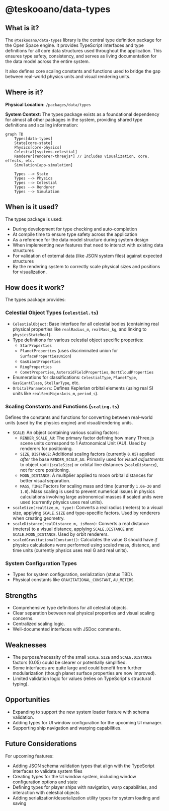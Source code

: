 # @teskooano/data-types

## What is it?

The `@teskooano/data-types` library is the central type definition package for the Open Space engine. It provides TypeScript interfaces and type definitions for all core data structures used throughout the application. This ensures type safety, consistency, and serves as living documentation for the data model across the entire system.

It also defines core scaling constants and functions used to bridge the gap between real-world physics units and visual rendering units.

## Where is it?

**Physical Location:** `/packages/data/types`

**System Context:** The types package exists as a foundational dependency for almost all other packages in the system, providing shared type definitions and scaling information:

```mermaid
graph TD
    Types[data-types]
    State[core-state]
    Physics[core-physics]
    Celestial[systems-celestial]
    Renderer[renderer-threejs*] // Includes visualization, core, effects, etc.
    Simulation[app-simulation]

    Types --> State
    Types --> Physics
    Types --> Celestial
    Types --> Renderer
    Types --> Simulation
```

## When is it used?

The types package is used:

- During development for type checking and auto-completion
- At compile time to ensure type safety across the application
- As a reference for the data model structure during system design
- When implementing new features that need to interact with existing data structures
- For validation of external data (like JSON system files) against expected structures
- By the rendering system to correctly scale physical sizes and positions for visualization.

## How does it work?

The types package provides:

### Celestial Object Types (`celestial.ts`)

- `CelestialObject`: Base interface for all celestial bodies (containing real physical properties like `realRadius_m`, `realMass_kg`, and linking to `physicsStateReal`).
- Type definitions for various celestial object specific properties:
  - `StarProperties`
  - `PlanetProperties` (uses discriminated union for `SurfacePropertiesUnion`)
  - `GasGiantProperties`
  - `RingProperties`
  - `CometProperties`, `AsteroidFieldProperties`, `OortCloudProperties`
- Enumerations for classifications: `CelestialType`, `PlanetType`, `GasGiantClass`, `StellarType`, etc.
- `OrbitalParameters`: Defines Keplerian orbital elements (using real SI units like `realSemiMajorAxis_m`, `period_s`).

### Scaling Constants and Functions (`scaling.ts`)

Defines the constants and functions for converting between real-world units (used by the physics engine) and visual/rendering units.

- `SCALE`: An object containing various scaling factors:
  - `RENDER_SCALE_AU`: The primary factor defining how many Three.js scene units correspond to 1 Astronomical Unit (AU). Used by renderers for positioning.
  - `SIZE`, `DISTANCE`: Additional scaling factors (currently `0.05`) applied _after_ the base `RENDER_SCALE_AU`. Primarily used for _visual adjustments_ to object radii (`scaleSize`) or orbital line distances (`scaleDistance`), not for core positioning.
  - `MOON_DISTANCE`: A multiplier applied to moon orbital distances for better visual separation.
  - `MASS`, `TIME`: Factors for scaling mass and time (currently `1.0e-20` and `1.0`). Mass scaling is used to prevent numerical issues in physics calculations involving large astronomical masses if scaled units were used (currently physics uses real units).
- `scaleSize(realSize_m, type)`: Converts a real radius (meters) to a visual size, applying `SCALE.SIZE` and type-specific factors. Used by renderers when creating geometry.
- `scaleDistance(realDistance_m, isMoon)`: Converts a real distance (meters) to a visual distance, applying `SCALE.DISTANCE` and `SCALE.MOON_DISTANCE`. Used by orbit renderers.
- `scaledGravitationalConstant()`: Calculates the value G should have _if_ physics calculations were performed using scaled mass, distance, and time units (currently physics uses real G and real units).

### System Configuration Types

- Types for system configuration, serialization (status TBD).
- Physical constants like `GRAVITATIONAL_CONSTANT`, `AU_METERS`.

## Strengths

- Comprehensive type definitions for all celestial objects.
- Clear separation between real physical properties and visual scaling concerns.
- Centralized scaling logic.
- Well-documented interfaces with JSDoc comments.

## Weaknesses

- The purpose/necessity of the small `SCALE.SIZE` and `SCALE.DISTANCE` factors (0.05) could be clearer or potentially simplified.
- Some interfaces are quite large and could benefit from further modularization (though planet surface properties are now improved).
- Limited validation logic for values (relies on TypeScript's structural typing).

## Opportunities

- Expanding to support the new system loader feature with schema validation.
- Adding types for UI window configuration for the upcoming UI manager.
- Supporting ship navigation and warping capabilities.

## Future Considerations

For upcoming features:

- Adding JSON schema validation types that align with the TypeScript interfaces to validate system files
- Creating types for the UI window system, including window configuration options and state
- Defining types for player ships with navigation, warp capabilities, and interaction with celestial objects
- Adding serialization/deserialization utility types for system loading and saving
